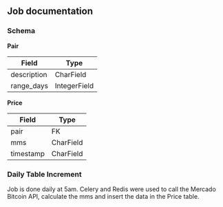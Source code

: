 ## Job documentation

### Schema

**Pair**

| Field | Type |   
|---|---|
| description  | CharField |
| range_days  | IntegerField |


**Price**

| Field | Type |   
|---|---|
| pair  | FK |
| mms  | CharField |
| timestamp  | CharField |


### Daily Table Increment

Job is done daily at 5am. Celery and Redis were used to call the Mercado Bitcoin API, calculate the mms and insert the data in the Price table.

